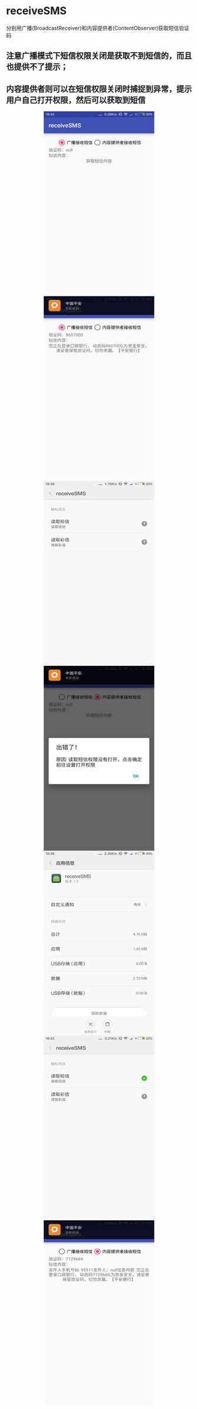 # receiveSMS
分别用广播(BroadcastReceiver)和内容提供者(ContentObserver)获取短信验证码

## 注意广播模式下短信权限关闭是获取不到短信的，而且也提供不了提示；
## 内容提供者则可以在短信权限关闭时捕捉到异常，提示用户自己打开权限，然后可以获取到短信
<div align="center">
<img src="https://github.com/DyncKathline/receiveSMS/blob/master/screenshots/0.png" width = "300" height = "500" alt="图片1" align=center />
<img src="https://github.com/DyncKathline/receiveSMS/blob/master/screenshots/1.png" width = "300" height = "500" alt="图片2" align=center />
</div>
<div align="center">
<img src="https://github.com/DyncKathline/receiveSMS/blob/master/screenshots/2.png" width = "300" height = "500" alt="图片3" align=center />
<img src="https://github.com/DyncKathline/receiveSMS/blob/master/screenshots/3.png" width = "300" height = "500" alt="图片4" align=center />
</div>
<div align="center">
<img src="https://github.com/DyncKathline/receiveSMS/blob/master/screenshots/4.png" width = "300" height = "500" alt="图片2" align=center />
<img src="https://github.com/DyncKathline/receiveSMS/blob/master/screenshots/5.png" width = "300" height = "500" alt="图片3" align=center />
</div>
<div align="center">
<img src="https://github.com/DyncKathline/receiveSMS/blob/master/screenshots/6.png" width = "300" height = "500" alt="图片4" align=center />
</div>
